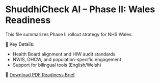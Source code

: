 # ShuddhiCheck AI – Phase II: Wales Readiness

This file summarizes Phase II rollout strategy for NHS Wales.

📌 Key Details:
- Health Board alignment and HIW audit standards
- NWIS, DHCW, and population-specific engagement
- Support for bilingual tools (English/Welsh)

📄 [Download PDF Readiness Brief](./ShuddhiCheckAI_PhaseII_Wales_Readiness.pdf)
